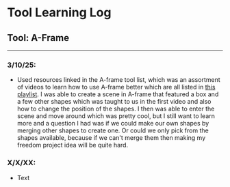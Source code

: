 # Tool Learning Log

## Tool: **A-Frame**

---

### 3/10/25:
* Used resources linked in the A-frame tool list, which was an assortment of videos to learn how to use A-frame better which are all listed in [this playlist](https://www.youtube.com/playlist?list=PLWkWuhMLkR7D_VSEMkj45NIgF8i2dlUce). I was able to create a scene in A-frame that featured a box and a few other shapes which was taught to us in the first video and also how to change the position of the shapes. I then was able to enter the scene and move around which was pretty cool, but I still want to learn more and a question I had was if we could make our own shapes by merging other shapes to create one. Or could we only pick from the shapes available, because if we can't merge them then making my freedom project idea will be quite hard.

### X/X/XX:
* Text


<!-- 
* Links you used today (websites, videos, etc)
* Things you tried, progress you made, etc
* Challenges, a-ha moments, etc
* Questions you still have
* What you're going to try next
-->
